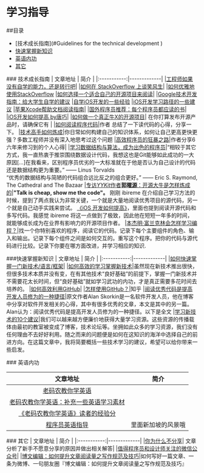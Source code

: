 # 学习指导
##<a name="catalogues"/>目录
* [技术成长指南](#Guidelines for the technical development )
* [快速掌握新知识](#speed)
* [英语内功](#English)
* [其它](#other)


###<a name="Guidelines for the technical development"/> 技术成长指南
|            文章地址   |  简介  |
|:-----------:|-------------|
|[工程师如果没有自学的能力，还是转行吧](http://blog.jobbole.com/90763/)|
|[如何在 StackOverflow 上谈笑风生](http://blog.jobbole.com/84506/)|
|[如何优雅地使用StackOverflow](http://www.zhihu.com/question/20824615)
|[如何选择一个适合自己的开源项目来阅读](http://blog.jobbole.com/90727/)|
|[Google技术开发指南：给大学生自学的建议](http://blog.jobbole.com/80621/)
|[自学iOS开发的一些经验](http://limboy.me/ios/2014/12/31/learning-ios.html)
|[iOS开发学习路径的一些建议](http://www.cocoachina.com/ios/20141106/10147.html)
|[苹果Xcode帮助文档阅读指南](http://ourcoders.com/thread/show/117/)|
|[国外程序员推荐：每个程序员都应读的书](http://blog.jobbole.com/5886/)|
|[iOS开发如何提高 by唐巧](http://www.devtang.com/blog/2014/07/27/ios-levelup-tips/)|
|[如何做一个真正牛X的开源项目](http://www.iteye.com/news/27656?hmsr=toutiao.io&utm_medium=toutiao.io&utm_source=toutiao.io)|  在你打算发布开源产品时，请确保它有 |
|[如何阅读程序代码](http://www.kuqin.com/shuoit/20150301/345014.html)|作者 总结了一下读代码的心得，分享一下。
|[技术高手如何炼成](http://www.cnblogs.com/zhengyun_ustc/p/upgrade.html)|你日常如何构建自己的知识体系，如何让自己更高更快更强？多数工程师并没有深入地思考过这个问题
|[高效程序员的狂暴之路](http://www.kuqin.com/shuoit/20150909/347931.html)|作者分享6六年来修习到的个人心得|
|[学习数据结构与算法，成为出色的程序员](http://blog.jobbole.com/94360/)|“相较于其它方式，我一直热衷于推崇围绕数据设计代码，我想这也是Git能够如此成功的一大原因[…]在我看来，区别程序员优劣的一大标准就在于他是否认为自己设计的代码还是数据结构更为重要。” —— Linus Torvalds<br>“优秀的数据结构与简陋的代码组合远比反之的组合更好。” —— Eric S. Raymond, The Cathedral and The Bazaar
|[专访*YYKit*作者**郭曜源**：开源大牛是怎样炼成的](http://www.infoq.com/cn/news/2015/11/ibireme-interview)|**"Talk is cheap, show me the code"。** 刚刚 ibireme 在介绍自己学习方法的时候，提到了两点我认为非常关键，一个就是大量地阅读优秀项目的源代码，另一个就是自己动手实践来尝试。 [《iOS 开发如何提高》](http://blog.devtang.com/blog/2014/07/27/ios-levelup-tips/)，里面也提到阅读开源代码和多写代码。我感觉 ibireme 将这一点做到了极致，因此他在短短一年多的时间，就能够成长成为在业界有影响力的开源项目作者。
|[本杰明·富兰克林会怎样学习编程？](http://www.kuqin.com/shuoit/20151118/349002.html)|找一个你特别喜欢的程序，阅读它的代码。记录下每个主要组件的角色、输入和输出。记录下每个组件之间是如何交互的。重写这个程序。把你的代码与源代码进行比较。记录下你要在哪方面改进，并学习相应的知识.



###<a name="speed"/>快速掌握新知识
|         文章地址   |  简介  |
|:-----------:|-------------|
|[如何快速掌握一门新技术/语言/框架](http://www.cnblogs.com/huang0925/p/4735689.html)|
|[如何高效的学习掌握新技术](http://www.cnblogs.com/dotey/p/4812633.html)|虽然现在新技术推出很快，但很多技术本质并没有变，在有其他技术“良好基础”的前提下，掌握一门新技术并不需要花太长时间，但“良好基础”就如学习武功的内功，才是真正需要多花时间去培养的。
|[如何高效利用GitHub](http://www.yangzhiping.com/tech/github.html)|
|[怎样使用GitHub？](http://www.zhihu.com/question/20070065)|知乎
|[阅读优秀代码是提高开发人员修为的一种捷径](http://blog.jobbole.com/471/)|原文作者Alan Skorkin是一名软件开发人员，他在博客中分享对软件开发相关的心得，其中有很多优秀的文章，本文是其中的另一篇。Alan认为：阅读优秀代码是提高开发人员修为的一种捷径。以下是全文
|[学习新技术的10个建议](http://blog.jobbole.com/39602/)|我们可以越来越方便廉价地获得大量学习资源。这些资源的传播载体由最初的教室被变成了博客，技术论坛等。坐拥如此众多的学习资源，我们没有任何理由不去好好利用。随之而来的问题便是如何在这知识的海洋中选择自己的前进方向。在这篇文章中，我将简要概括一些技术学习的建议，希望可以给你带来一些启发。



###<a name="English"/> 英语内功

|            文章地址   |  简介  |
|:-----------:|-------------|
|[老码农教你学英语](http://blog.jobbole.com/45296/)|
|[老码农教你学英语：补充一些英语学习素材](http://blog.jobbole.com/45795/)|
|[《老码农教你学英语》读者的经验分](http://blog.jobbole.com/89827/)|
|[程序员英语指导](http://www.cnblogs.com/KnightsWarrior/p/ForumBlogCode.html)| 里面新加坡的风景哦|

###<a name="other"/> 其它
|            文章地址   |  简介  |
|:-----------:|-------------|
|[你为什么不分享](http://www.cnblogs.com/coffeedeveloper/p/4825177.html?hmsr=toutiao.io&utm_medium=toutiao.io&utm_source=toutiao.io)| 文章分析了新手不愿意分享的原因并做出相关解答|
|[值得程序员和设计师关注的微信公众号](http://blog.jobbole.com/84342/)|
|[博文编辑：如何提升文章阅读量之写作规范及技巧](http://mp.weixin.qq.com/s?__biz=MzA5MTE0MDUxMA==&mid=410233364&idx=1&sn=4e893b8eea04427b014a54f2350593ca&scene=1&srcid=1102stFdEVGjymlQN3iwYcws&from=singlemessage&isappinstalled=0#wechat_redirect)|如何写好一篇文章、一条为微博、一句朋友圈『博文编辑：如何提升文章阅读量之写作规范及技巧』

